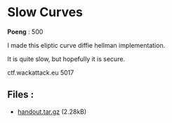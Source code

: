 # Slow Curves
**Poeng** : 500

I made this eliptic curve diffie hellman implementation.
It is quite slow, but hopefully it is secure.

ctf.wackattack.eu 5017

## Files : 

 - [handout.tar.gz](./handout.tar.gz) (2.28kB)